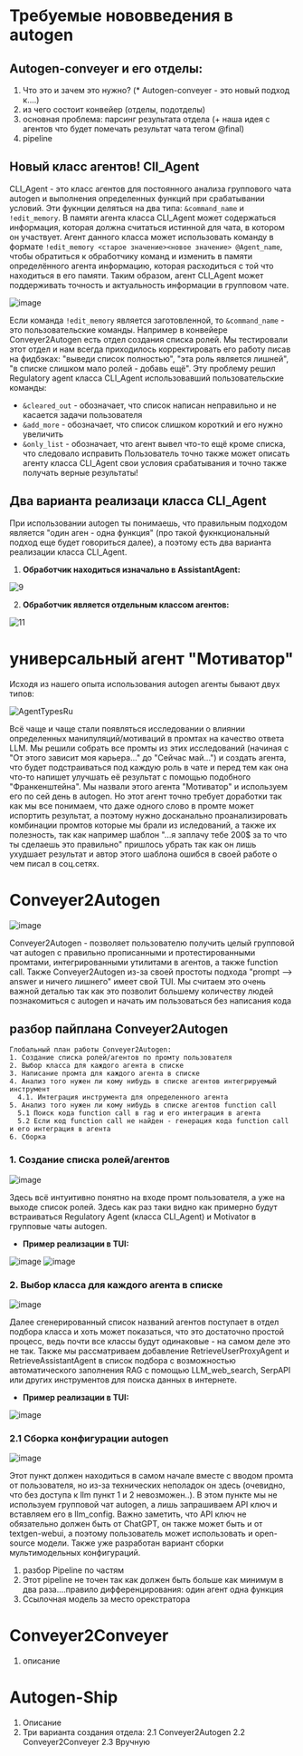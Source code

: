 # Требуемые нововведения в autogen
## Autogen-conveyer и его отделы:
1. Что это и зачем это нужно? (* Autogen-conveyer - это новый подход к....)
2. из чего состоит конвейер (отделы, подотделы)
3. основная проблема: парсинг результата отдела (+ наша идея с агентов что будет помечать результат чата тегом @final)
4. pipeline
## Новый класс агентов! ClI_Agent
CLI_Agent - это класс агентов для постоянного анализа группового чата autogen и выполнения определенных функций при срабатывании условий. Эти фукнции деляться на два типа: `&command_name` и `!edit_memory`.
В памяти агента класса CLI_Agent может содержаться информация, которая должна считаться истинной для чата, в котором он участвует. Агент данного класса может использовать команду в формате ```!edit_memory <старое значение><новое значение> @Agent_name```, чтобы обратиться к обработчику команд и изменить в памяти определённого агента информацию, которая расходиться с той что находиться в его памяти. Таким образом, агент CLI_Agent может поддерживать точность и актуальность информации в групповом чате.

![image](https://github.com/hherpa/Conveyer2Autogen-RU/assets/146547175/02d4e87b-cd06-475e-a3b4-46668c328320)

Если команда `!edit_memory` является заготовленной, то `&command_name` - это пользовательские команды. Например в конвейере Conveyer2Autogen есть отдел создания списка ролей. Мы тестировали этот отдел и нам всегда приходилось корректировать его работу писав на фидбэках: "выведи список полностью", "эта роль является лишней", "в списке слишком мало ролей - добавь ещё". Эту проблему решил Regulatory agent класса CLI_Agent использовавший пользовательские команды:
* `&cleared_out` - обозначает, что список написан неправильно и не касается задачи пользователя
* `&add_more` - обозначает, что список слишком короткий и его нужно увеличить
* `&only_list` - обозначает, что агент вывел что-то ещё кроме списка, что следовало исправить
Пользователь точно также может описать агенту класса CLI_Agent свои условия срабатывания и точно также получать верные результаты!

## Два варианта реализаци класса CLI_Agent
При использовании autogen ты понимаешь, что правильным подходом является "один аген - одна функция" (про такой фукнкциональный подход еще будет говориться далее), а поэтому есть два варианта реализации класса CLI_Agent.
1. **Обработчик находиться изначально в AssistantAgent:**

![9](https://github.com/hherpa/Conveyer2Autogen-RU/assets/146547175/af71986e-b2ce-4c0f-a3af-0566d2030ffe)

2. **Обработчик является отдельным классом агентов:**

![11](https://github.com/hherpa/Conveyer2Autogen-RU/assets/146547175/644bc01b-d94e-400f-8645-d9876cff31e3)

# универсальный агент "Мотиватор"
Исходя из нашего опыта использования autogen агенты бывают двух типов:

![AgentTypesRu](https://github.com/hherpa/Conveyer2Autogen-RU/assets/146547175/c1a509a0-1b17-42c9-87bd-ce2a809ab122)

Всё чаще и чаще стали появляться исследовании о влиянии определенных манипуляций/мотиваций в промтах на качество ответа LLM. Мы решили собрать все промты из этих исследований (начиная с "От этого зависит моя карьера..." до "Сейчас май...") и создать агента, что будет подстраиваться под каждую роль в чате и перед тем как она что-то напишет улучшать её результат с помощью подобного "Франкенштейна". Мы назвали этого агента "Мотиватор" и используем его по сей день в autogen. Но этот агент точно требует доработки так как мы все понимаем, что даже одного слово в промте может испортить результат, а поэтому нужно досканально проанализировать комбинации промтов которые мы брали из иследований, а также их полезность, так как например шаблон "...я заплачу тебе 200$ за то что ты сделаешь это правильно" пришлось убрать так как он лишь ухудшает результат и автор этого шаблона ошибся в своей работе о чем писал в соц.сетях.
# Conveyer2Autogen
![image](https://github.com/hherpa/Conveyer2Autogen-RU/assets/146547175/6b8acf93-9bf4-42d0-97ed-051dd25d541a)

Conveyer2Autogen - позволяет пользователю получить целый групповой чат autogen с правильно прописанными и протестированными промтами, интегрированными утилитами в агентов, а также function call. Также Conveyer2Autogen из-за своей простоты подхода "prompt --> answer и ничего лишнего" имеет свой TUI. Мы считаем это очень важной деталью так как это позволит большему количеству людей познакомиться с autogen и начать им пользоваться без написания кода 

## разбор пайплана Conveyer2Autogen
```
Глобальный план работы Conveyer2Autogen:
1. Создание списка ролей/агентов по промту пользователя
2. Выбор класса для каждого агента в списке
3. Написание промта для каждого агента в списке
4. Анализ того нужен ли кому нибудь в списке агентов интегрируемый инструмент
  4.1. Интеграция инструмента для определенного агента
5. Анализ того нужен ли кому нибудь в списке агентов function call
  5.1 Поиск кода function call в rag и его интеграция в агента
  5.2 Если код function call не найден - генерация кода function call и его интеграция в агента
6. Сборка
```
### 1. Создание списка ролей/агентов
![image](https://github.com/hherpa/Conveyer2Autogen-RU/assets/146547175/0b533c40-1b21-4ca5-9981-5493ba17add4)

Здесь всё интуитивно понятно на входе промт пользователя, а уже на выходе список ролей. Здесь как раз таки видно как примерно будут встраиваться Regulatory Agent (класса CLI_Agent) и Motivator в групповые чаты autogen.

* **Пример реализации в TUI:**
  
![image](https://github.com/hherpa/Conveyer2Autogen-RU/assets/146547175/6d83f249-7e80-4597-8788-a2cee91573d7) ![image](https://github.com/hherpa/Conveyer2Autogen-RU/assets/146547175/9590f64e-1054-42cb-964b-ad41683be8b1)

### 2. Выбор класса для каждого агента в списке
![image](https://github.com/hherpa/Conveyer2Autogen-RU/assets/146547175/cd8f60a1-145a-4def-979a-ba6fc8d8659f)

Далее сгенерированный список названий агентов поступает в отдел подбора класса и хоть может показаться, что это достаточно простой процесс, ведь почти все классы будут одинаковые - на самом деле это не так. Также мы рассматриваем добавление RetrieveUserProxyAgent и RetrieveAssistantAgent в список подбора с возможностью автоматического заполнения RAG с помощью LLM_web_search, SerpAPI или других инструментов для поиска данных в интернете.

* **Пример реализации в TUI:**

![image](https://github.com/hherpa/Conveyer2Autogen-RU/assets/146547175/746c212c-925c-4744-b58e-462a2c6052c8)

### 2.1 Сборка конфигурации autogen
![image](https://github.com/hherpa/Conveyer2Autogen-RU/assets/146547175/206eb49a-e71e-4c2a-ad06-de1193d4d57f)

Этот пункт должен находиться в самом начале вместе с вводом промта от пользователя, но из-за технических неполадок он здесь (очевидно, что без доступа к llm пункт 1 и 2 невозможен..). В этом пункте мы не используем групповой чат autogen, а лишь запрашиваем API ключ и вставляем его в llm_config. Важно заметить, что API ключ не обязательно должен быть от ChatGPT, он также может быть и от textgen-webui, а поэтому пользователь может использовать и open-source модели. Также уже разработан вариант сборки мультимодельных конфигураций.

1. разбор Pipeline по частям
2. Этот pipeline не точен так как должен быть больше как минимум в два раза....правило дифференцирования: один агент одна функция
3. Ссылочная модель за место орекстратора
# Conveyer2Conveyer
1. описание
# Autogen-Ship
1. Описание
2. Три варианта создания отдела:
  2.1 Conveyer2Autogen
  2.2 Conveyer2Conveyer
  2.3 Вручную
